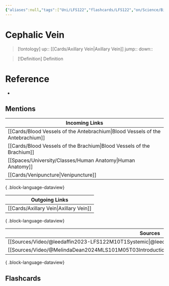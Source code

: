 ```yaml
---
{"aliases":null,"tags":["Uni/LFS122","flashcards/LFS122","on/Science/Biology/Anatomy"],"dg-publish":true,"permalink":"/cards/cephalic-vein/","dgPassFrontmatter":true}
---
```


# Cephalic Vein

> [!ontology]
> up:: [[Cards/Axillary Vein\|Axillary Vein]]
> jump:: 
> down:: 

> [!Definition] Definition

# Reference

- 

## Mentions

| Incoming Links                                                                    |
| --------------------------------------------------------------------------------- |
| [[Cards/Blood Vessels of the Antebrachium\|Blood Vessels of the Antebrachium]] |
| [[Cards/Blood Vessels of the Brachium\|Blood Vessels of the Brachium]]         |
| [[Spaces/University/Classes/Human Anatomy\|Human Anatomy]]                     |
| [[Cards/Venipuncture\|Venipuncture]]                                           |

{ .block-language-dataview}

| Outgoing Links                            |
| ----------------------------------------- |
| [[Cards/Axillary Vein\|Axillary Vein]] |

{ .block-language-dataview}

| Sources                                                                                                 |
| ------------------------------------------------------------------------------------------------------- |
| [[Sources/Video/@leedaffin2023-LFS122M10T1Systemic\|@leedaffin2023-LFS122M10T1Systemic]]             |
| [[Sources/Video/@MelindaDean2024MLS101M05T03Introduction\|@MelindaDean2024MLS101M05T03Introduction]] |

{ .block-language-dataview}

## Flashcards